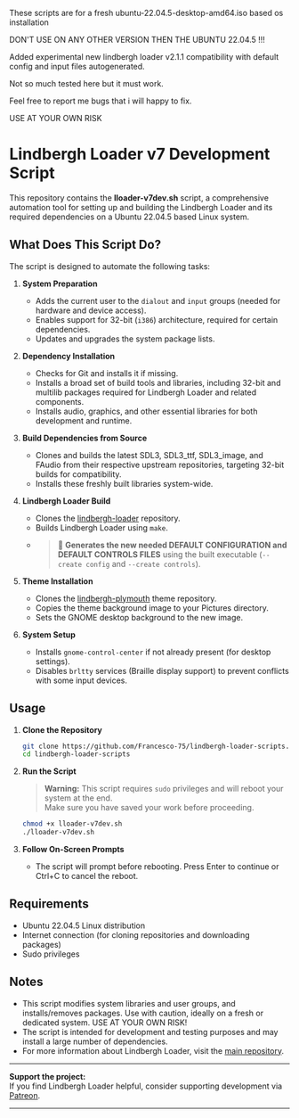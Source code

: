 
These scripts are for a fresh ubuntu-22.04.5-desktop-amd64.iso based os installation

DON'T USE ON ANY OTHER VERSION THEN THE UBUNTU 22.04.5 !!!

Added experimental new lindbergh loader v2.1.1 compatibility with default config and input files autogenerated. 

Not so much tested here but it must work. 

Feel free to report me bugs that i will happy to fix.

USE AT YOUR OWN RISK

# Lindbergh Loader v7 Development Script

This repository contains the **lloader-v7dev.sh** script, a comprehensive automation tool for setting up and building the Lindbergh Loader and its required dependencies on a Ubuntu 22.04.5 based Linux system.

## What Does This Script Do?

The script is designed to automate the following tasks:

1. **System Preparation**
    - Adds the current user to the `dialout` and `input` groups (needed for hardware and device access).
    - Enables support for 32-bit (`i386`) architecture, required for certain dependencies.
    - Updates and upgrades the system package lists.

2. **Dependency Installation**
    - Checks for Git and installs it if missing.
    - Installs a broad set of build tools and libraries, including 32-bit and multilib packages required for Lindbergh Loader and related components.
    - Installs audio, graphics, and other essential libraries for both development and runtime.

3. **Build Dependencies from Source**
    - Clones and builds the latest SDL3, SDL3_ttf, SDL3_image, and FAudio from their respective upstream repositories, targeting 32-bit builds for compatibility.
    - Installs these freshly built libraries system-wide.

4. **Lindbergh Loader Build**
    - Clones the [lindbergh-loader](https://github.com/lindbergh-loader/lindbergh-loader) repository.
    - Builds Lindbergh Loader using `make`.
    - > 🔴 **Generates the new needed DEFAULT CONFIGURATION and DEFAULT CONTROLS FILES** using the built executable (`--create config` and `--create controls`).

5. **Theme Installation**
    - Clones the [lindbergh-plymouth](https://github.com/Francesco-75/lindbergh-plymouth) theme repository.
    - Copies the theme background image to your Pictures directory.
    - Sets the GNOME desktop background to the new image.

6. **System Setup**
    - Installs `gnome-control-center` if not already present (for desktop settings).
    - Disables `brltty` services (Braille display support) to prevent conflicts with some input devices.


## Usage

1. **Clone the Repository**

   ```bash
   git clone https://github.com/Francesco-75/lindbergh-loader-scripts.git
   cd lindbergh-loader-scripts
   ```

2. **Run the Script**

   > **Warning:** This script requires `sudo` privileges and will reboot your system at the end.  
   > Make sure you have saved your work before proceeding.

   ```bash
   chmod +x lloader-v7dev.sh
   ./lloader-v7dev.sh
   ```

3. **Follow On-Screen Prompts**
    - The script will prompt before rebooting. Press Enter to continue or Ctrl+C to cancel the reboot.

## Requirements

- Ubuntu 22.04.5 Linux distribution
- Internet connection (for cloning repositories and downloading packages)
- Sudo privileges

## Notes

- This script modifies system libraries and user groups, and installs/removes packages. Use with caution, ideally on a fresh or dedicated system. USE AT YOUR OWN RISK!
- The script is intended for development and testing purposes and may install a large number of dependencies.
- For more information about Lindbergh Loader, visit the [main repository](https://github.com/lindbergh-loader/lindbergh-loader).

---

**Support the project:**  
If you find Lindbergh Loader helpful, consider supporting development via [Patreon](https://patreon.com/LindberghLoader).

---
